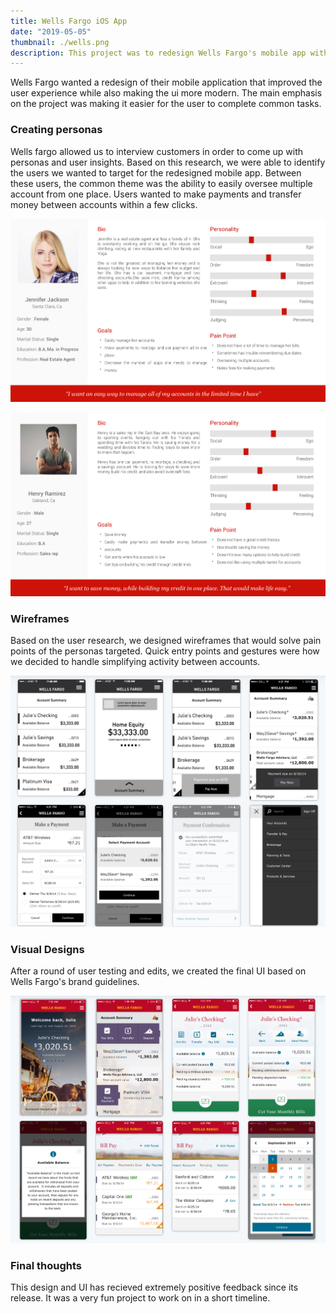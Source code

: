 ```yaml
---
title: Wells Fargo iOS App
date: "2019-05-05"
thumbnail: ./wells.png
description: This project was to redesign Wells Fargo's mobile app with tht goal of making the most common actions avaiable an easy to interact with on the home screen.
---
```

Wells Fargo wanted a redesign of their mobile application that improved the user experience while also making the ui more modern. The main emphasis on the project was making it easier for the user to complete common tasks.

### Creating personas
Wells fargo allowed us to interview customers in order to come up with personas and user insights. Based on this research, we were able to identify the users we wanted to target for the redesigned mobile app. Between these users, the common theme was the ability to easily oversee multiple account from one place. Users wanted to make payments and transfer money between accounts within a few clicks.

![Clean lines](./jen.png)

![Clean lines](./henry.png)

### Wireframes

Based on the user research, we designed wireframes that would solve pain points of the personas targeted. Quick entry points and gestures were how we decided to handle simplifying activity between accounts.

![Clean lines](./wireframes.png)

### Visual Designs
After a round of user testing and edits, we created the final UI based on Wells Fargo's brand guidelines.

![Clean lines](./visualdesigns.png)

### Final thoughts
This design and UI has recieved extremely positive feedback since its release. It was a very fun project to work on in a short timeline.

